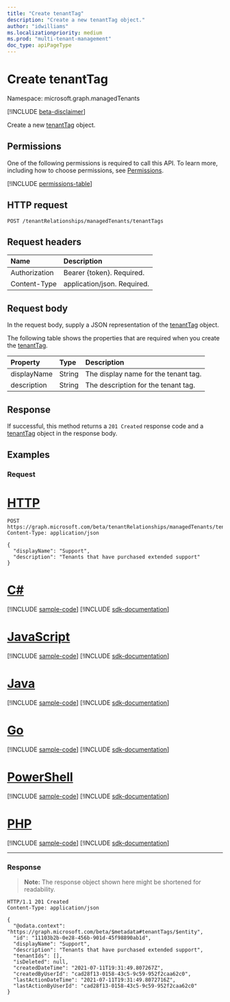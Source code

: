 ```yaml
---
title: "Create tenantTag"
description: "Create a new tenantTag object."
author: "idwilliams"
ms.localizationpriority: medium
ms.prod: "multi-tenant-management"
doc_type: apiPageType
---
```


# Create tenantTag
Namespace: microsoft.graph.managedTenants

[!INCLUDE [beta-disclaimer](../../includes/beta-disclaimer.md)]

Create a new [tenantTag](../resources/managedtenants-tenanttag.md) object.

## Permissions
One of the following permissions is required to call this API. To learn more, including how to choose permissions, see [Permissions](/graph/permissions-reference).

<!-- { "blockType": "permissions", "name": "managedtenants_managedtenant_post_tenanttags" } -->
[!INCLUDE [permissions-table](../includes/permissions/managedtenants-managedtenant-post-tenanttags-permissions.md)]

## HTTP request

<!-- {
  "blockType": "ignored"
}
-->
``` http
POST /tenantRelationships/managedTenants/tenantTags
```

## Request headers
|Name|Description|
|:---|:---|
|Authorization|Bearer {token}. Required.|
|Content-Type|application/json. Required.|

## Request body
In the request body, supply a JSON representation of the [tenantTag](../resources/managedtenants-tenanttag.md) object.

The following table shows the properties that are required when you create the [tenantTag](../resources/managedtenants-tenanttag.md).

|Property|Type|Description|
|:---|:---|:---|
|displayName|String|The display name for the tenant tag.|
|description|String|The description for the tenant tag.|

## Response

If successful, this method returns a `201 Created` response code and a [tenantTag](../resources/managedtenants-tenanttag.md) object in the response body.

## Examples

### Request

# [HTTP](#tab/http)
<!-- {
  "blockType": "request",
  "name": "create_tenanttag_from_"
}
-->
``` http
POST https://graph.microsoft.com/beta/tenantRelationships/managedTenants/tenantTags
Content-Type: application/json

{
  "displayName": "Support",
  "description": "Tenants that have purchased extended support"
}
```

# [C#](#tab/csharp)
[!INCLUDE [sample-code](../includes/snippets/csharp/create-tenanttag-from--csharp-snippets.md)]
[!INCLUDE [sdk-documentation](../includes/snippets/snippets-sdk-documentation-link.md)]

# [JavaScript](#tab/javascript)
[!INCLUDE [sample-code](../includes/snippets/javascript/create-tenanttag-from--javascript-snippets.md)]
[!INCLUDE [sdk-documentation](../includes/snippets/snippets-sdk-documentation-link.md)]

# [Java](#tab/java)
[!INCLUDE [sample-code](../includes/snippets/java/create-tenanttag-from--java-snippets.md)]
[!INCLUDE [sdk-documentation](../includes/snippets/snippets-sdk-documentation-link.md)]

# [Go](#tab/go)
[!INCLUDE [sample-code](../includes/snippets/go/create-tenanttag-from--go-snippets.md)]
[!INCLUDE [sdk-documentation](../includes/snippets/snippets-sdk-documentation-link.md)]

# [PowerShell](#tab/powershell)
[!INCLUDE [sample-code](../includes/snippets/powershell/create-tenanttag-from--powershell-snippets.md)]
[!INCLUDE [sdk-documentation](../includes/snippets/snippets-sdk-documentation-link.md)]

# [PHP](#tab/php)
[!INCLUDE [sample-code](../includes/snippets/php/create-tenanttag-from--php-snippets.md)]
[!INCLUDE [sdk-documentation](../includes/snippets/snippets-sdk-documentation-link.md)]

---

### Response
>**Note:** The response object shown here might be shortened for readability.
<!-- {
  "blockType": "response",
  "truncated": true,
  "@odata.type": "microsoft.graph.managedTenants.tenantTag"
}
-->
``` http
HTTP/1.1 201 Created
Content-Type: application/json

{
  "@odata.context": "https://graph.microsoft.com/beta/$metadata#tenantTags/$entity",
  "id": "11103b2b-0e28-456b-901d-45f98890ab1d",
  "displayName": "Support",
  "description": "Tenants that have purchased extended support",
  "tenantIds": [],
  "isDeleted": null,
  "createdDateTime": "2021-07-11T19:31:49.807267Z",
  "createdByUserId": "cad28f13-0158-43c5-9c59-952f2caa62c0",
  "lastActionDateTime": "2021-07-11T19:31:49.8072716Z",
  "lastActionByUserId": "cad28f13-0158-43c5-9c59-952f2caa62c0"
}
```
